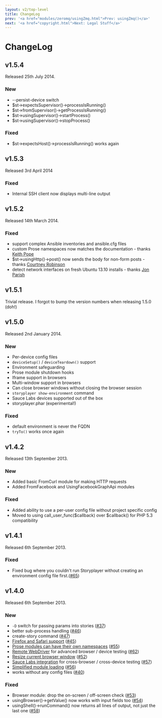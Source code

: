 ```yaml
---
layout: v2/top-level
title: ChangeLog
prev: '<a href="modules/zeromq/usingZmq.html">Prev: usingZmq()</a>'
next: '<a href="copyright.html">Next: Legal Stuff</a>'
---
```


# ChangeLog

## v1.5.4

Released 25th July 2014.

### New

* --persist-device switch
* $st->expectsSupervisor()->processIsRunning()
* $st->fromSupervisor()->getProcessIsRunning()
* $st->usingSupervisor()->startProcess()
* $st->usingSupervisor()->stopProcess()

### Fixed

* $st->expectsHost()->processIsRunning() works again

## v1.5.3

Released 3rd April 2014

### Fixed

* Internal SSH client now displays multi-line output

## v1.5.2

Released 14th March 2014.

### Fixed

* support complex Ansible inventories and ansible.cfg files
* custom Prose namespaces now matches the documentation - thanks [Keith Pope](https://github.com/muteor)
* $st->usingHttp()->post() now sends the body for non-form posts - thanks [Courtney Robinson](https://github.com/zcourts)
* detect network interfaces on fresh Ubuntu 13.10 installs - thanks [Jon Parish](https://github.com/jonparish)

## v1.5.1

Trivial release.  I forgot to bump the version numbers when releasing 1.5.0 (doh!)

## v1.5.0

Released 2nd January 2014.

### New

* Per-device config files
* `deviceSetup()` / `deviceTeardown()` support
* Environment safeguarding
* Prose module shutdown hooks
* Iframe support in browsers
* Multi-window support in browsers
* Can close browser windows without closing the browser session
* `storyplayer show-environment` command
* Sauce Labs devices supported out of the box
* storyplayer.phar (experimental!)

### Fixed

* default environment is never the FQDN
* `tryTo()` works once again

## v1.4.2

Released 13th September 2013.

### New

* Added basic FromCurl module for making HTTP requests
* Added FromFacebook and UsingFacebookGraphApi modules

### Fixed

* Added ability to use a per-user config file without project specific config
* Moved to using call_user_func($callback) over $callback() for PHP 5.3 compatibility

## v1.4.1

Released 6th September 2013.

### Fixed

* Fixed bug where you couldn't run Storyplayer without creating an environment config file first.([#65](https://github.com/datasift/storyplayer/pull/65))

## v1.4.0

Released 6th September 2013.

### New

* `-D` switch for passing params into stories ([#37](https://github.com/datasift/storyplayer/pull/37))
* better sub-process handling ([#46](https://github.com/datasift/storyplayer/pull/46))
* create-story command ([#47](https://github.com/datasift/storyplayer/pull/47))
* [Firefox and Safari support](devices/localwebbrowsers.html) ([#45](https://github.com/datasift/storyplayer/pull/45))
* [Prose modules can have their own namespaces](prose/module-namespaces.html) ([#55](https://github.com/datasift/storyplayer/pull/55))
* [Remote WebDriver](devices/remotewebdriver.html) for advanced browser / device testing ([#62](https://github.com/datasift/storyplayer/pull/62))
* [Resize current browser window](modules/browser/usingBrowser.html#resizecurrentwindow) ([#52](https://github.com/datasift/storyplayer/pull/52))
* [Sauce Labs integration](devices/saucelabs.html) for cross-browser / cross-device testing ([#57](https://github.com/datasift/storyplayer/pull/57))
* [Simplified module loading](prose/module-loading.html) ([#56](https://github.com/datasift/storyplayer/pull/56))
* works without any config files ([#40](https://github.com/datasift/storyplayer/pull/40))

### Fixed

* Browser module: drop the on-screen / off-screen check ([#53](https://github.com/datasift/storyplayer/pull/53))
* usingBrowser()->getValue() now works with input fields too ([#54](https://github.com/datasift/storyplayer/pull/54))
* usingShell()->runCommand() now returns all lines of output, not just the last one ([#58](https://github.com/datasift/storyplayer/pull/58))
